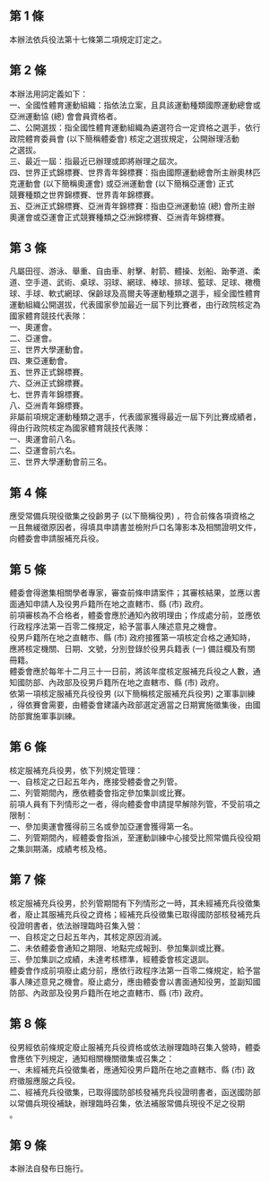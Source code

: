 第 1 條
-------
本辦法依兵役法第十七條第二項規定訂定之。

第 2 條
-------
本辦法用詞定義如下：  
一、全國性體育運動組織：指依法立案，且具該運動種類國際運動總會或  
    亞洲運動協 (總) 會會員資格者。  
二、公開選拔：指全國性體育運動組織為遴選符合一定資格之選手，依行  
    政院體育委員會 (以下簡稱體委會) 核定之選拔規定，公開辦理活動  
    之選拔。  
三、最近一屆：指最近已辦理或即將辦理之屆次。  
四、世界正式錦標賽、世界青年錦標賽：指由國際運動總會所主辦奧林匹  
    克運動會 (以下簡稱奧運會) 或亞洲運動會 (以下簡稱亞運會) 正式  
    競賽種類之世界錦標賽、世界青年錦標賽。  
五、亞洲正式錦標賽、亞洲青年錦標賽：指由亞洲運動協 (總) 會所主辦  
    奧運會或亞運會正式競賽種類之亞洲錦標賽、亞洲青年錦標賽。

第 3 條
-------
凡屬田徑、游泳、舉重、自由車、射擊、射箭、體操、划船、跆拳道、柔  
道、空手道、武術、桌球、羽球、網球、棒球、排球、籃球、足球、橄欖  
球、手球、軟式網球、保齡球及高爾夫等運動種類之選手，經全國性體育  
運動組織公開選拔，代表國家參加最近一屆下列比賽者，由行政院核定為  
國家體育競技代表隊：  
一、奧運會。  
二、亞運會。  
三、世界大學運動會。  
四、東亞運動會。  
五、世界正式錦標賽。  
六、亞洲正式錦標賽。  
七、世界青年錦標賽。  
八、亞洲青年錦標賽。  
非屬前項規定運動種類之選手，代表國家獲得最近一屆下列比賽成績者，  
得由行政院核定為國家體育競技代表隊：  
一、奧運會前八名。  
二、亞運會前六名。  
三、世界大學運動會前三名。

第 4 條
-------
應受常備兵現役徵集之役齡男子 (以下簡稱役男) ，符合前條各項資格之  
一且無緩徵原因者，得填具申請書並檢附戶口名簿影本及相關證明文件，  
向體委會申請服補充兵役。

第 5 條
-------
體委會得邀集相關學者專家，審查前條申請案件；其審核結果，並應以書  
面通知申請人及役男戶籍所在地之直轄市、縣 (市) 政府。  
前項審核為不合格者，體委會應於通知內敘明理由；作成處分前，並應依  
行政程序法第一百零二條規定，給予當事人陳述意見之機會。  
役男戶籍所在地之直轄市、縣 (市) 政府接獲第一項核定合格之通知時，  
應將核定機關、日期、文號，分別登錄於役男兵籍表 (一) 備註欄及有關  
冊籍。  
體委會應於每年十二月三十一日前，將該年度核定服補充兵役之人數，通  
知國防部、內政部及役男戶籍所在地之直轄市、縣 (市) 政府。  
依第一項核定服補充兵役役男 (以下簡稱核定服補充兵役男) 之軍事訓練  
，得依賽會需要，由體委會建議內政部選定適當之日期實施徵集後，由國  
防部實施軍事訓練。

第 6 條
-------
核定服補充兵役男，依下列規定管理：  
一、自核定之日起五年內，應接受體委會之列管。  
二、列管期間內，應依體委會指定參加集訓或比賽。  
前項人員有下列情形之一者，得向體委會申請提早解除列管，不受前項之  
限制：  
一、參加奧運會獲得前三名或參加亞運會獲得第一名。  
二、列管期間內，經體委會指派，至運動訓練中心接受比照常備兵役役期  
    之集訓期滿，成績考核及格。

第 7 條
-------
核定服補充兵役男，於列管期間有下列情形之一時，其未經補充兵役徵集  
者，廢止其服補充兵役之資格；經補充兵役徵集已取得國防部核發補充兵  
役證明書者，依法辦理臨時召集入營：  
一、自核定之日起五年內，其核定原因消滅。  
二、未依體委會通知之期限、地點完成報到、參加集訓或比賽。  
三、參加集訓之成績，未達考核標準，經體委會核定退訓。  
體委會作成前項廢止處分前，應依行政程序法第一百零二條規定，給予當  
事人陳述意見之機會。廢止處分，應由體委會以書面通知役男，並副知國  
防部、內政部及役男戶籍所在地之直轄市、縣 (市) 政府。

第 8 條
-------
役男經依前條規定廢止服補充兵役資格或依法辦理臨時召集入營時，體委  
會應依下列規定，通知相關機關徵集或召集之：  
一、未經補充兵役徵集者，應通知役男戶籍所在地之直轄市、縣 (市) 政  
    府徵服應服之兵役。  
二、經補充兵役徵集，已取得國防部核發補充兵役證明書者，函送國防部  
    以常備兵現役補缺，辦理臨時召集，依法補服常備兵現役不足之役期  
    。

第 9 條
-------
本辦法自發布日施行。


